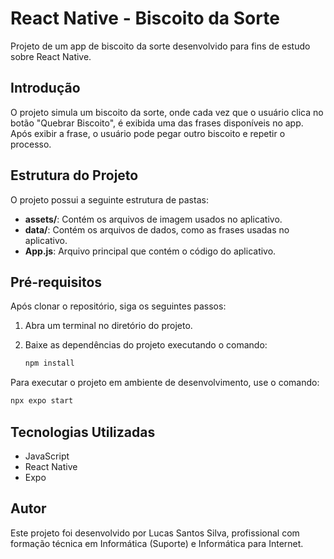 # React Native - Biscoito da Sorte

Projeto de um app de biscoito da sorte desenvolvido para fins de estudo sobre React Native.

## Introdução

O projeto simula um biscoito da sorte, onde cada vez que o usuário clica no botão "Quebrar Biscoito", é exibida uma das frases disponíveis no app. Após exibir a frase, o usuário pode pegar outro biscoito e repetir o processo.

## Estrutura do Projeto

O projeto possui a seguinte estrutura de pastas:

- **assets/**: Contém os arquivos de imagem usados no aplicativo.
- **data/**: Contém os arquivos de dados, como as frases usadas no aplicativo.
- **App.js**: Arquivo principal que contém o código do aplicativo.

## Pré-requisitos

Após clonar o repositório, siga os seguintes passos:

1. Abra um terminal no diretório do projeto.

2. Baixe as dependências do projeto executando o comando:

    ```sh
    npm install
    ```

Para executar o projeto em ambiente de desenvolvimento, use o comando:

```sh
npx expo start
```

## Tecnologias Utilizadas

- JavaScript
- React Native
- Expo

## Autor

Este projeto foi desenvolvido por Lucas Santos Silva, profissional com formação técnica em Informática (Suporte) e Informática para Internet.